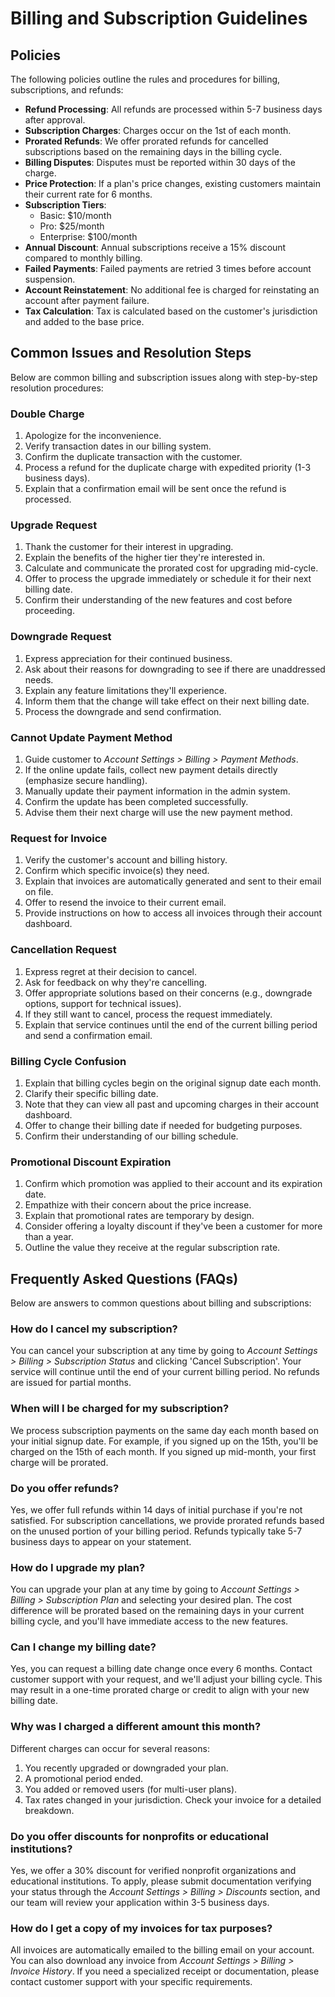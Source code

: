 # Billing and Subscription Guidelines



## Policies

The following policies outline the rules and procedures for billing, subscriptions, and refunds:

- **Refund Processing**: All refunds are processed within 5-7 business days after approval.
- **Subscription Charges**: Charges occur on the 1st of each month.
- **Prorated Refunds**: We offer prorated refunds for cancelled subscriptions based on the remaining days in the billing cycle.
- **Billing Disputes**: Disputes must be reported within 30 days of the charge.
- **Price Protection**: If a plan's price changes, existing customers maintain their current rate for 6 months.
- **Subscription Tiers**:
  - Basic: $10/month
  - Pro: $25/month
  - Enterprise: $100/month
- **Annual Discount**: Annual subscriptions receive a 15% discount compared to monthly billing.
- **Failed Payments**: Failed payments are retried 3 times before account suspension.
- **Account Reinstatement**: No additional fee is charged for reinstating an account after payment failure.
- **Tax Calculation**: Tax is calculated based on the customer's jurisdiction and added to the base price.



## Common Issues and Resolution Steps

Below are common billing and subscription issues along with step-by-step resolution procedures:

### Double Charge
1. Apologize for the inconvenience.
2. Verify transaction dates in our billing system.
3. Confirm the duplicate transaction with the customer.
4. Process a refund for the duplicate charge with expedited priority (1-3 business days).
5. Explain that a confirmation email will be sent once the refund is processed.

### Upgrade Request
1. Thank the customer for their interest in upgrading.
2. Explain the benefits of the higher tier they're interested in.
3. Calculate and communicate the prorated cost for upgrading mid-cycle.
4. Offer to process the upgrade immediately or schedule it for their next billing date.
5. Confirm their understanding of the new features and cost before proceeding.

### Downgrade Request
1. Express appreciation for their continued business.
2. Ask about their reasons for downgrading to see if there are unaddressed needs.
3. Explain any feature limitations they'll experience.
4. Inform them that the change will take effect on their next billing date.
5. Process the downgrade and send confirmation.

### Cannot Update Payment Method
1. Guide customer to *Account Settings > Billing > Payment Methods*.
2. If the online update fails, collect new payment details directly (emphasize secure handling).
3. Manually update their payment information in the admin system.
4. Confirm the update has been completed successfully.
5. Advise them their next charge will use the new payment method.

### Request for Invoice
1. Verify the customer's account and billing history.
2. Confirm which specific invoice(s) they need.
3. Explain that invoices are automatically generated and sent to their email on file.
4. Offer to resend the invoice to their current email.
5. Provide instructions on how to access all invoices through their account dashboard.

### Cancellation Request
1. Express regret at their decision to cancel.
2. Ask for feedback on why they're cancelling.
3. Offer appropriate solutions based on their concerns (e.g., downgrade options, support for technical issues).
4. If they still want to cancel, process the request immediately.
5. Explain that service continues until the end of the current billing period and send a confirmation email.

### Billing Cycle Confusion
1. Explain that billing cycles begin on the original signup date each month.
2. Clarify their specific billing date.
3. Note that they can view all past and upcoming charges in their account dashboard.
4. Offer to change their billing date if needed for budgeting purposes.
5. Confirm their understanding of our billing schedule.

### Promotional Discount Expiration
1. Confirm which promotion was applied to their account and its expiration date.
2. Empathize with their concern about the price increase.
3. Explain that promotional rates are temporary by design.
4. Consider offering a loyalty discount if they've been a customer for more than a year.
5. Outline the value they receive at the regular subscription rate.



## Frequently Asked Questions (FAQs)

Below are answers to common questions about billing and subscriptions:

### How do I cancel my subscription?
You can cancel your subscription at any time by going to *Account Settings > Billing > Subscription Status* and clicking 'Cancel Subscription'. Your service will continue until the end of your current billing period. No refunds are issued for partial months.

### When will I be charged for my subscription?
We process subscription payments on the same day each month based on your initial signup date. For example, if you signed up on the 15th, you'll be charged on the 15th of each month. If you signed up mid-month, your first charge will be prorated.

### Do you offer refunds?
Yes, we offer full refunds within 14 days of initial purchase if you're not satisfied. For subscription cancellations, we provide prorated refunds based on the unused portion of your billing period. Refunds typically take 5-7 business days to appear on your statement.

### How do I upgrade my plan?
You can upgrade your plan at any time by going to *Account Settings > Billing > Subscription Plan* and selecting your desired plan. The cost difference will be prorated based on the remaining days in your current billing cycle, and you'll have immediate access to the new features.

### Can I change my billing date?
Yes, you can request a billing date change once every 6 months. Contact customer support with your request, and we'll adjust your billing cycle. This may result in a one-time prorated charge or credit to align with your new billing date.

### Why was I charged a different amount this month?
Different charges can occur for several reasons:
1. You recently upgraded or downgraded your plan.
2. A promotional period ended.
3. You added or removed users (for multi-user plans).
4. Tax rates changed in your jurisdiction.
Check your invoice for a detailed breakdown.

### Do you offer discounts for nonprofits or educational institutions?
Yes, we offer a 30% discount for verified nonprofit organizations and educational institutions. To apply, please submit documentation verifying your status through the *Account Settings > Billing > Discounts* section, and our team will review your application within 3-5 business days.

### How do I get a copy of my invoices for tax purposes?
All invoices are automatically emailed to the billing email on your account. You can also download any invoice from *Account Settings > Billing > Invoice History*. If you need a specialized receipt or documentation, please contact customer support with your specific requirements.

